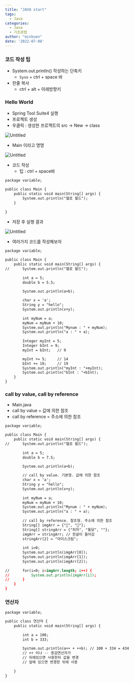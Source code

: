 ```yaml
---
title: "JAVA start"
tags:
  - Java
categories:
  - Java
  - 기초문법
author: "minkuen"
date: '2022-07-08'
---
```


### 코드 작성 팁

- System.out.println() 작성하는 단축키
    - `Syso` + ctrl + space 바
- 한줄 복사
    - ctrl + alt + 아래방향키

### Hello World

- Spring Tool Suite4 실행
- 프로젝트 생성
- 우클릭 : 생성한 프로젝트의 src → New → class

![Untitled](/images/java_start_01/Untitled.png)

- Main 이라고 명명

![Untitled](/images/java_start_01/Untitled%201.png)

- 코드 작성
    - 팁 :  ctrl + space바

```html
package variable;

public class Main {
	public static void main(String[] args) {
		System.out.println("헬로 월드");
	}
	
}
```

- 저장 후 실행 결과

![Untitled](/images/java_start_01/Untitled%202.png)

- 여러가지 코드를 작성해보자

```html
package variable;

public class Main {
	public static void main(String[] args) {
//		System.out.println("헬로 월드");
		
		int a = 5;
		double b = 5.5;

		System.out.println(a+b);
		
		char x = 'a';
		String y = "hello";
		System.out.println(x+y);
		
		int myNum = a;
		myNum = myNum + 10;
		System.out.println("Mynum : " + myNum);
		System.out.println("a : " + a);
		
		Integer myInt = 5;
		Integer bInt = 9;
		myInt = bInt;	// 9

		myInt += 5;		// 14
		bInt += 10;		// 19
		System.out.println("myInt : "+myInt);
		System.out.println("bInt : "+bInt);
	}
}
```

### call by value, call by reference

- Main.java
- call by value = 값에 의한 참조
- call by reference = 주소에 의한 참조

```html
package variable;

public class Main {
	public static void main(String[] args) {
//		System.out.println("헬로 월드");
		
		int a = 5;
		double b = 7.5;

		System.out.println(a+b);
		
		// call by value. 기본형. 값에 의한 참조
		char x = 'a';
		String y = "hello";
		System.out.println(x+y);
		
		int myNum = a;
		myNum = myNum + 10;
		System.out.println("Mynum : " + myNum);
		System.out.println("a : " + a);
		
		// call by reference. 참조형. 주소에 의한 참조
		String[] imgArr = {"🍕", "🍖"};
		String[] stringArr = {"피자", "통닭", ""};
		imgArr = stringArr;	// 한글이 들어감
		stringArr[2] = "아이스크림";
		
		int i=0;
		System.out.println(imgArr[0]);
		System.out.println(imgArr[1]);
		System.out.println(imgArr[2]);
		
//		for(i=0; i<imgArr.length; i++) {
//			System.out.println(imgArr[i]);		
//		}
	}
}
```

### 연산자

```html
package variable;

public class 연산자 {
	public static void main(String[] args) {
	
		int a = 100;
		int b = 333;
		
		System.out.println(a++ + ++b); // 100 + 334 = 434
		// ++ 이나 -- 증감연산자가
		// 뒤에있으면 사용한뒤 값을 변경
		// 앞에 있으면 변경한 뒤에 사용
		
	}
}
```